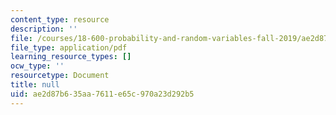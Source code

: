 ```yaml
---
content_type: resource
description: ''
file: /courses/18-600-probability-and-random-variables-fall-2019/ae2d87b635aa7611e65c970a23d292b5_MIT18_600F19_lec8.pdf
file_type: application/pdf
learning_resource_types: []
ocw_type: ''
resourcetype: Document
title: null
uid: ae2d87b6-35aa-7611-e65c-970a23d292b5
---
```

